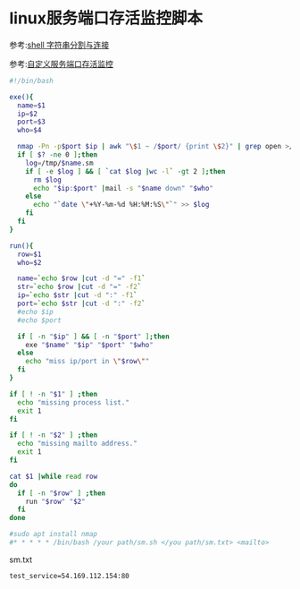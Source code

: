 # linux服务端口存活监控脚本

参考:[shell 字符串分割与连接](https://www.cnblogs.com/gx-303841541/archive/2012/10/25/2738048.html)

参考:[自定义服务端口存活监控](https://zhouxiaowu.coding.me/2017/08/03/自定义服务端口存活监控/)

~~~bash
#!/bin/bash

exe(){
  name=$1
  ip=$2
  port=$3
  who=$4

  nmap -Pn -p$port $ip | awk "\$1 ~ /$port/ {print \$2}" | grep open >/dev/null 2>&1
  if [ $? -ne 0 ];then
    log=/tmp/$name.sm
    if [ -e $log ] && [ `cat $log |wc -l` -gt 2 ];then
      rm $log
      echo "$ip:$port" |mail -s "$name down" "$who"
    else
      echo "`date \"+%Y-%m-%d %H:%M:%S\"`" >> $log
    fi
  fi
}

run(){
  row=$1
  who=$2

  name=`echo $row |cut -d "=" -f1`
  str=`echo $row |cut -d "=" -f2`
  ip=`echo $str |cut -d ":" -f1`
  port=`echo $str |cut -d ":" -f2`
  #echo $ip
  #echo $port

  if [ -n "$ip" ] && [ -n "$port" ];then
    exe "$name" "$ip" "$port" "$who"
  else
    echo "miss ip/port in \"$row\""
  fi
}

if [ ! -n "$1" ] ;then
  echo "missing process list."
  exit 1
fi

if [ ! -n "$2" ] ;then
  echo "missing mailto address."
  exit 1
fi

cat $1 |while read row
do
  if [ -n "$row" ] ;then
    run "$row" "$2"
  fi
done

#sudo apt install nmap
#* * * * * /bin/bash /your path/sm.sh </you path/sm.txt> <mailto>
~~~

sm.txt
~~~
test_service=54.169.112.154:80
~~~